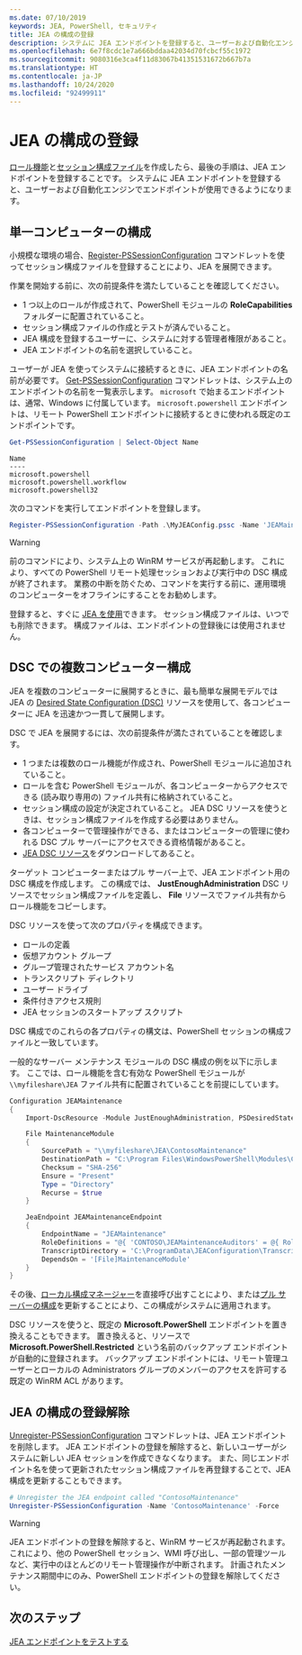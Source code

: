 ```yaml
---
ms.date: 07/10/2019
keywords: JEA, PowerShell, セキュリティ
title: JEA の構成の登録
description: システムに JEA エンドポイントを登録すると、ユーザーおよび自動化エンジンでエンドポイントが使用できるようになります。
ms.openlocfilehash: 6e7f8cdc1e7a666bddaa42034d70fcbcf55c1972
ms.sourcegitcommit: 9080316e3ca4f11d83067b41351531672b667b7a
ms.translationtype: HT
ms.contentlocale: ja-JP
ms.lasthandoff: 10/24/2020
ms.locfileid: "92499911"
---
```

# <a name="registering-jea-configurations"></a>JEA の構成の登録

[ロール機能](role-capabilities.md)と[セッション構成ファイル](session-configurations.md)を作成したら、最後の手順は、JEA エンドポイントを登録することです。 システムに JEA エンドポイントを登録すると、ユーザーおよび自動化エンジンでエンドポイントが使用できるようになります。

## <a name="single-machine-configuration"></a>単一コンピューターの構成

小規模な環境の場合、[Register-PSSessionConfiguration](/powershell/module/microsoft.powershell.core/register-pssessionconfiguration) コマンドレットを使ってセッション構成ファイルを登録することにより、JEA を展開できます。

作業を開始する前に、次の前提条件を満たしていることを確認してください。

- 1 つ以上のロールが作成されて、PowerShell モジュールの **RoleCapabilities** フォルダーに配置されていること。
- セッション構成ファイルの作成とテストが済んでいること。
- JEA 構成を登録するユーザーに、システムに対する管理者権限があること。
- JEA エンドポイントの名前を選択していること。

ユーザーが JEA を使ってシステムに接続するときに、JEA エンドポイントの名前が必要です。 [Get-PSSessionConfiguration](/powershell/module/microsoft.powershell.core/get-pssessionconfiguration) コマンドレットは、システム上のエンドポイントの名前を一覧表示します。 `microsoft` で始まるエンドポイントは、通常、Windows に付属しています。 `microsoft.powershell` エンドポイントは、リモート PowerShell エンドポイントに接続するときに使われる既定のエンドポイントです。

```powershell
Get-PSSessionConfiguration | Select-Object Name
```

```Output
Name
----
microsoft.powershell
microsoft.powershell.workflow
microsoft.powershell32
```

次のコマンドを実行してエンドポイントを登録します。

```powershell
Register-PSSessionConfiguration -Path .\MyJEAConfig.pssc -Name 'JEAMaintenance' -Force
```

> [!WARNING]
> 前のコマンドにより、システム上の WinRM サービスが再起動します。 これにより、すべての PowerShell リモート処理セッションおよび実行中の DSC 構成が終了されます。 業務の中断を防ぐため、コマンドを実行する前に、運用環境のコンピューターをオフラインにすることをお勧めします。

登録すると、すぐに [JEA を使用](using-jea.md)できます。 セッション構成ファイルは、いつでも削除できます。 構成ファイルは、エンドポイントの登録後には使用されません。

## <a name="multi-machine-configuration-with-dsc"></a>DSC での複数コンピューター構成

JEA を複数のコンピューターに展開するときに、最も簡単な展開モデルでは JEA の [Desired State Configuration (DSC)](../../../dsc/overview/overview.md) リソースを使用して、各コンピューターに JEA を迅速かつ一貫して展開します。

DSC で JEA を展開するには、次の前提条件が満たされていることを確認します。

- 1 つまたは複数のロール機能が作成され、PowerShell モジュールに追加されていること。
- ロールを含む PowerShell モジュールが、各コンピューターからアクセスできる (読み取り専用の) ファイル共有に格納されていること。
- セッション構成の設定が決定されていること。 JEA DSC リソースを使うときは、セッション構成ファイルを作成する必要はありません。
- 各コンピューターで管理操作ができる、またはコンピューターの管理に使われる DSC プル サーバーにアクセスできる資格情報があること。
- [JEA DSC リソース](https://github.com/powershell/JEA/tree/master/DSC%20Resource)をダウンロードしてあること。

ターゲット コンピューターまたはプル サーバー上で、JEA エンドポイント用の DSC 構成を作成します。 この構成では、 **JustEnoughAdministration** DSC リソースでセッション構成ファイルを定義し、 **File** リソースでファイル共有からロール機能をコピーします。

DSC リソースを使って次のプロパティを構成できます。

- ロールの定義
- 仮想アカウント グループ
- グループ管理されたサービス アカウント名
- トランスクリプト ディレクトリ
- ユーザー ドライブ
- 条件付きアクセス規則
- JEA セッションのスタートアップ スクリプト

DSC 構成でのこれらの各プロパティの構文は、PowerShell セッションの構成ファイルと一致しています。

一般的なサーバー メンテナンス モジュールの DSC 構成の例を以下に示します。 ここでは、ロール機能を含む有効な PowerShell モジュールが `\\myfileshare\JEA` ファイル共有に配置されていることを前提にしています。

```powershell
Configuration JEAMaintenance
{
    Import-DscResource -Module JustEnoughAdministration, PSDesiredStateConfiguration

    File MaintenanceModule
    {
        SourcePath = "\\myfileshare\JEA\ContosoMaintenance"
        DestinationPath = "C:\Program Files\WindowsPowerShell\Modules\ContosoMaintenance"
        Checksum = "SHA-256"
        Ensure = "Present"
        Type = "Directory"
        Recurse = $true
    }

    JeaEndpoint JEAMaintenanceEndpoint
    {
        EndpointName = "JEAMaintenance"
        RoleDefinitions = "@{ 'CONTOSO\JEAMaintenanceAuditors' = @{ RoleCapabilities = 'GeneralServerMaintenance-Audit' }; 'CONTOSO\JEAMaintenanceAdmins' = @{ RoleCapabilities = 'GeneralServerMaintenance-Audit', 'GeneralServerMaintenance-Admin' } }"
        TranscriptDirectory = 'C:\ProgramData\JEAConfiguration\Transcripts'
        DependsOn = '[File]MaintenanceModule'
    }
}
```

その後、[ローカル構成マネージャー](/powershell/scripting/dsc/managing-nodes/metaConfig)を直接呼び出すことにより、または[プル サーバーの構成](/powershell/scripting/dsc/pull-server/pullServer)を更新することにより、この構成がシステムに適用されます。

DSC リソースを使うと、既定の **Microsoft.PowerShell** エンドポイントを置き換えることもできます。 置き換えると、リソースで **Microsoft.PowerShell.Restricted** という名前のバックアップ エンドポイントが自動的に登録されます。 バックアップ エンドポイントには、リモート管理ユーザーとローカルの Administrators グループのメンバーのアクセスを許可する既定の WinRM ACL があります。

## <a name="unregistering-jea-configurations"></a>JEA の構成の登録解除

[Unregister-PSSessionConfiguration](/powershell/module/microsoft.powershell.core/Unregister-PSSessionConfiguration) コマンドレットは、JEA エンドポイントを削除します。 JEA エンドポイントの登録を解除すると、新しいユーザーがシステムに新しい JEA セッションを作成できなくなります。 また、同じエンドポイント名を使って更新されたセッション構成ファイルを再登録することで、JEA 構成を更新することもできます。

```powershell
# Unregister the JEA endpoint called "ContosoMaintenance"
Unregister-PSSessionConfiguration -Name 'ContosoMaintenance' -Force
```

> [!WARNING]
> JEA エンドポイントの登録を解除すると、WinRM サービスが再起動されます。 これにより、他の PowerShell セッション、WMI 呼び出し、一部の管理ツールなど、実行中のほとんどのリモート管理操作が中断されます。 計画されたメンテナンス期間中にのみ、PowerShell エンドポイントの登録を解除してください。

## <a name="next-steps"></a>次のステップ

[JEA エンドポイントをテストする](using-jea.md)
